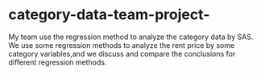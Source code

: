 # category-data-team-project-
My team use the regression method to analyze the category data by SAS.
We use some regression methods to analyze the rent price by some category variables,and we discuss and compare the conclusions for different regression methods.
